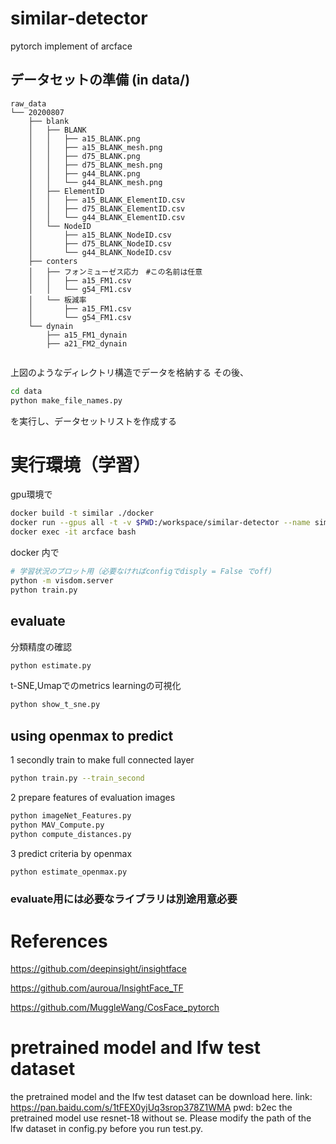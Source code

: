 # similar-detector

pytorch implement of arcface 



## データセットの準備 (in data/)
```
raw_data
└── 20200807
    ├── blank
    │   ├── BLANK
    │   │   ├── a15_BLANK.png
    │   │   ├── a15_BLANK_mesh.png
    │   │   ├── d75_BLANK.png
    │   │   ├── d75_BLANK_mesh.png
    │   │   ├── g44_BLANK.png
    │   │   └── g44_BLANK_mesh.png
    │   ├── ElementID
    │   │   ├── a15_BLANK_ElementID.csv
    │   │   ├── d75_BLANK_ElementID.csv
    │   │   └── g44_BLANK_ElementID.csv
    │   └── NodeID
    │       ├── a15_BLANK_NodeID.csv
    │       ├── d75_BLANK_NodeID.csv
    │       └── g44_BLANK_NodeID.csv
    ├── conters
    │   ├── フォンミューゼス応力　#この名前は任意
    │   │   ├── a15_FM1.csv
    │   │   └── g54_FM1.csv
    │   └── 板減率
    │       ├── a15_FM1.csv
    │       └── g54_FM1.csv
    └── dynain
        ├── a15_FM1_dynain
        ├── a21_FM2_dynain
   
```
上図のようなディレクトリ構造でデータを格納する
その後、
```bash
cd data
python make_file_names.py
```
を実行し、データセットリストを作成する

# 実行環境（学習）


gpu環境で
```bash
docker build -t similar ./docker
docker run --gpus all -t -v $PWD:/workspace/similar-detector --name similar -d -p 8097:8097 similar  bash
docker exec -it arcface bash
```
docker 内で
```bash
# 学習状況のプロット用（必要なければconfigでdisply = False でoff)
python -m visdom.server
python train.py
```

##  evaluate
分類精度の確認
```bash
python estimate.py
```
t-SNE,Umapでのmetrics learningの可視化
```bash
python show_t_sne.py
```

## using openmax to predict

1 secondly train to make full connected layer
```bash
python train.py --train_second
```
2 prepare features of evaluation images
```bash
python imageNet_Features.py
python MAV_Compute.py
python compute_distances.py
```
3 predict criteria by openmax
```bash
python estimate_openmax.py
```


### evaluate用には必要なライブラリは別途用意必要



# References
https://github.com/deepinsight/insightface

https://github.com/auroua/InsightFace_TF

https://github.com/MuggleWang/CosFace_pytorch

# pretrained model and lfw test dataset
the pretrained model and the lfw test dataset can be download here. link: https://pan.baidu.com/s/1tFEX0yjUq3srop378Z1WMA pwd: b2ec
the pretrained model use resnet-18 without se. Please modify the path of the lfw dataset in config.py before you run test.py.

